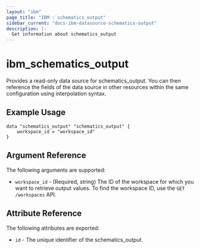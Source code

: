 ```yaml
---
layout: "ibm"
page_title: "IBM : schematics_output"
sidebar_current: "docs-ibm-datasource-schematics-output"
description: |-
  Get information about schematics_output
---
```


# ibm\_schematics_output

Provides a read-only data source for schematics_output. You can then reference the fields of the data source in other resources within the same configuration using interpolation syntax.

## Example Usage

```hcl
data "schematics_output" "schematics_output" {
	workspace_id = "workspace_id"
}
```

## Argument Reference

The following arguments are supported:

* `workspace_id` - (Required, string) The ID of the workspace for which you want to retrieve output values. To find the workspace ID, use the `GET /workspaces` API.

## Attribute Reference

The following attributes are exported:

* `id` - The unique identifier of the schematics_output.
